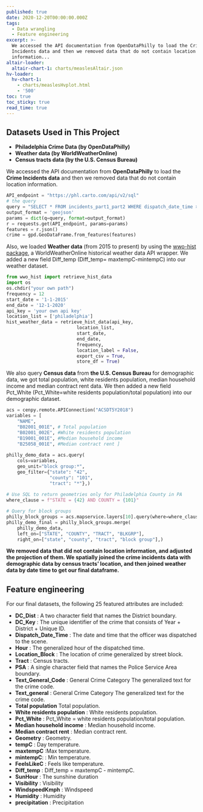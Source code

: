 ```yaml
---
published: true
date: 2020-12-20T00:00:00.000Z
tags:
  - Data wrangling
  - Feature engineering
excerpt: >-
  We accessed the API documentation from OpenDataPhilly to load the Crime
  Incidents data and then we removed data that do not contain location
  information...
altair-loader:
  altair-chart-1: charts/measlesAltair.json
hv-loader:
  hv-chart-1:
    - charts/measlesHvplot.html
    - '500'
toc: true
toc_sticky: true
read_time: true
---
```

## **Datasets Used in This Project**

- **Philadelphia Crime Data (by OpenDataPhilly)**
- **Weather data (by WorldWeatherOnline)**
- **Census tracts data (by the U.S. Census Bureau)**

We accessed the API documentation from **OpenDataPhilly** to load the **Crime Incidents data** and then we removed data that do not contain location information.    
   
```python
API_endpoint = "https://phl.carto.com/api/v2/sql"
# the query
query = "SELECT * FROM incidents_part1_part2 WHERE dispatch_date_time >= '2015-01-01' AND dispatch_date_time < '2020-12-01'" 
output_format = 'geojson'
params = dict(q=query, format=output_format)
r = requests.get(API_endpoint, params=params)
features = r.json()
crime = gpd.GeoDataFrame.from_features(features)
```

Also, we loaded **Weather data** (from 2015 to present) by using the [wwo-hist package](https://github.com/ekapope/WorldWeatherOnline), a WorldWeatherOnline historical weather data API wrapper. We added a new field Diff_temp (Diff_temp= maxtempC-mintempC) into our weather dataset.    
```python
from wwo_hist import retrieve_hist_data
import os
os.chdir("your own path")
frequency = 12
start_date = '1-1-2015'
end_date = '12-1-2020'
api_key = 'your own api key'
location_list = ['philadelphia']
hist_weather_data = retrieve_hist_data(api_key,
                          location_list,
                          start_date,
                          end_date,
                          frequency,
                          location_label = False,
                          export_csv = True,
                          store_df = True)
```

We also query **Census data** from **the U.S. Census Bureau** for demographic data, we got total population, white residents population, median household income and median contract rent data. We then added a new field Pct_White (Pct_White=white residents population/total population) into our demographic dataset. 

```python
acs = cenpy.remote.APIConnection("ACSDT5Y2018")
variables = [
    "NAME",
    "B02001_001E", # Total population
    "B02001_002E", #White residents population
    "B19001_001E", #Median household income
    "B25058_001E", #Median contract rent ]
    
philly_demo_data = acs.query(
    cols=variables,
    geo_unit="block group:*",
    geo_filter={"state": "42", 
                "county": "101", 
                "tract": "*"},)
                
# Use SQL to return geometries only for Philadelphia County in PA
where_clause = f"STATE = {42} AND COUNTY = {101}"

# Query for block groups
philly_block_groups = acs.mapservice.layers[10].query(where=where_clause)
philly_demo_final = philly_block_groups.merge(
    philly_demo_data,
    left_on=["STATE", "COUNTY", "TRACT", "BLKGRP"],
    right_on=["state", "county", "tract", "block group"],)
```

**We removed data that did not contain location information, and adjusted the projection of them. We spatially joined the crime incidents data with demographic data by census tracts’ location, and then joined weather data by date time to get our final dataframe.**

## **Feature engineering**

For our final datasets, the following 25 featured attributes are included:   

- **DC_Dist**	: A two character field that names the District boundary.	   
- **DC_Key**	: The unique identifier of the crime that consists of Year + District + Unique ID.   
- **Dispatch_Date_Time**	: The date and time that the officer was dispatched to the scene.   	
- **Hour**	: The generalized hour of the dispatched time.	   
- **Location_Block**	: The location of crime generalized by street block.   
- **Tract** : Census tracts.   
- **PSA**	: A single character field that names the Police Service Area boundary.	   
- **Text_General_Code**	: General Crime Category	The generalized text for the crime code.   
- **Text_general**	: General Crime Category	The generalized text for the crime code.   
- **Total population**  Total population.   
- **White residents population** : White residents population.   
- **Pct_White** : Pct_White = white residents population/total population.   
- **Median household income** : Median household income.   
- **Median contract rent** : Median contract rent.   
- **Geometry** : Geometry.   
- **tempC** : Day temperature.   
- **maxtempC** :Max temperature.   
- **mintempC**: : Min temperature.   
- **FeelsLikeC** : Feels like temperature.   
- **Diff_temp** : Diff_temp = maxtempC - mintempC.
- **SunHour**  : The sunshine duration
- **Visibility** : Visibility
- **WindspeedKmph** : Windspeed
- **Humidity** : Humidity
- **precipitation** : Precipitation
